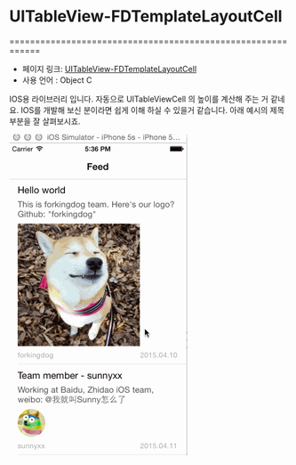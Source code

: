 # UITableView-FDTemplateLayoutCell
============================================================
 - 페이지 링크: [UITableView-FDTemplateLayoutCell](https://github.com/forkingdog/UITableView-FDTemplateLayoutCell)
 - 사용 언어 : Object C

IOS용 라이브러리 입니다. 
자동으로 UITableViewCell 의 높이를 계산해 주는 거 같네요. 
IOS를 개발해 보신 분이라면 쉽게 이해 하실 수 있을거 같습니다. 
아래 예시의 제목 부분을 잘 살펴보시죠. 

 ![image](../img/FDTemplateLayoutCell.gif)

